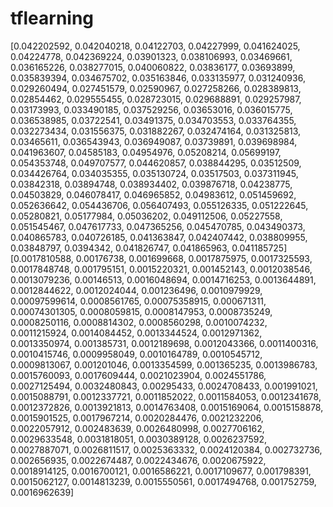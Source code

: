# tflearning
[0.042202592, 0.042040218, 0.04122703, 0.04227999, 0.041624025, 0.04224778, 0.042369224, 0.03901323, 0.038106993, 0.03469661, 0.036165226, 0.038277015, 0.040060822, 0.03836177, 0.03693899, 0.035839394, 0.034675702, 0.035163846, 0.033135977, 0.031240936, 0.029260494, 0.027451579, 0.02590967, 0.027258266, 0.028389813, 0.02854462, 0.029555455, 0.028723015, 0.029688891, 0.029257987, 0.03173993, 0.033490185, 0.037529256, 0.03653016, 0.036015775, 0.036538985, 0.03722541, 0.03491375, 0.034703553, 0.033764355, 0.032273434, 0.031556375, 0.031882267, 0.032474164, 0.031325813, 0.03465611, 0.036543943, 0.036949087, 0.03739891, 0.039698984, 0.041963607, 0.04585183, 0.04954976, 0.05208214, 0.05699197, 0.054353748, 0.049707577, 0.044620857, 0.038844295, 0.03512509, 0.034426764, 0.034035355, 0.035130724, 0.03517503, 0.037311945, 0.03842318, 0.03894748, 0.038934402, 0.039876718, 0.04238775, 0.04503829, 0.046078417, 0.046965852, 0.04983612, 0.051459692, 0.052636642, 0.054436706, 0.056407493, 0.055126335, 0.051222645, 0.05280821, 0.05177984, 0.05036202, 0.049112506, 0.05227558, 0.051545467, 0.047617733, 0.047365256, 0.045470785, 0.043490373, 0.040865783, 0.040726185, 0.041363847, 0.042407442, 0.038809955, 0.03848797, 0.0394342, 0.041826747, 0.041865963, 0.041185725] [0.0017810588, 0.00176738, 0.001699668, 0.0017875975, 0.0017325593, 0.0017848748, 0.001795151, 0.0015220321, 0.001452143, 0.0012038546, 0.0013079236, 0.00146513, 0.0016048694, 0.0014716253, 0.0013644891, 0.0012844622, 0.0012024044, 0.001236496, 0.0010979929, 0.00097599614, 0.0008561765, 0.00075358915, 0.000671311, 0.00074301305, 0.0008059815, 0.0008147953, 0.0008735249, 0.0008250116, 0.0008814302, 0.0008560298, 0.0010074232, 0.0011215924, 0.0014084452, 0.0013344524, 0.0012971362, 0.0013350974, 0.001385731, 0.0012189698, 0.0012043366, 0.0011400316, 0.0010415746, 0.0009958049, 0.0010164789, 0.0010545712, 0.0009813067, 0.001201046, 0.0013354599, 0.001365235, 0.0013986783, 0.0015760093, 0.0017609444, 0.0021023904, 0.0024551786, 0.0027125494, 0.0032480843, 0.00295433, 0.0024708433, 0.001991021, 0.0015088791, 0.0012337721, 0.0011852022, 0.0011584053, 0.0012341678, 0.0012372826, 0.0013921813, 0.0014763408, 0.0015169064, 0.0015158878, 0.0015901525, 0.0017967214, 0.0020284476, 0.0021232206, 0.0022057912, 0.002483639, 0.0026480998, 0.0027706162, 0.0029633548, 0.0031818051, 0.0030389128, 0.0026237592, 0.0027887071, 0.0026811517, 0.0025363332, 0.0024120384, 0.002732736, 0.002656935, 0.0022674487, 0.0022434676, 0.0020675922, 0.0018914125, 0.0016700121, 0.0016586221, 0.0017109677, 0.001798391, 0.0015062127, 0.0014813239, 0.0015550561, 0.0017494768, 0.001752759, 0.0016962639]
